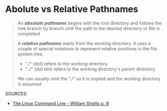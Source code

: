# Abolute vs Relative Pathnames

> An ***absolute pathname*** begins with the root directory and follows the tree branch by branch until the path to the desired directory or file is completed.

> A ***relative pathname*** starts from the working directory. It uses a couple of special notations to represent relative positions in the file system tree:
> * "./" (dot) refers to the working directory
> * "../" (dot dot) refers to the working directory's parent directory.
>
> We can usually omit the "./" as it is implied and the working directory is assumed

SOURCES:
* [The Linux Command Line - William Shotts p. 9](https://linuxcommand.org/tlcl.php)